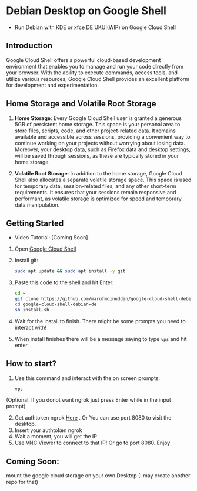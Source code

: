 # Debian Desktop on Google Shell
 - Run Debian with KDE or xfce DE UKUI(WIP) on Google Cloud Shell

## Introduction

Google Cloud Shell offers a powerful cloud-based development environment that enables you to manage and run your code directly from your browser. With the ability to execute commands, access tools, and utilize various resources, Google Cloud Shell provides an excellent platform for development and experimentation. 

## Home Storage and Volatile Root Storage

1. **Home Storage**: Every Google Cloud Shell user is granted a generous 5GB of persistent home storage. This space is your personal area to store files, scripts, code, and other project-related data. It remains available and accessible across sessions, providing a convenient way to continue working on your projects without worrying about losing data. Moreover, your desktop data, such as Firefox data and desktop settings, will be saved through sessions, as these are typically stored in your home storage.

2. **Volatile Root Storage**: In addition to the home storage, Google Cloud Shell also allocates a separate volatile storage space. This space is used for temporary data, session-related files, and any other short-term requirements. It ensures that your sessions remain responsive and performant, as volatile storage is optimized for speed and temporary data manipulation.


## Getting Started
 - Video Tutorial: [Coming Soon]

1. Open [Google Cloud Shell](https://shell.cloud.google.com/?show=terminal)
2. Install git:
   ```bash
   sudo apt update && sudo apt install -y git
   ```
3. Paste this code to the shell and hit Enter:

   ```bash
   cd ~
   git clone https://github.com/marufmoinuddin/google-cloud-shell-debian-de.git
   cd google-cloud-shell-debian-de
   sh install.sh
   ```
6. Wait for the install to finish. There might be some prompts you need to interact with!
7. When install finishes there will be a message saying to type `vps` and hit enter.
   
## How to start?
1. Use this command and interact with the on screen prompts:
   ```bash
   vps
   ```
(Optional. If you donot want ngrok just press Enter while in the input prompt)

2. Get authtoken ngrok [Here](https://dashboard.ngrok.com/get-started/your-authtoken) . Or You can use port 8080 to visit the desktop.
3. Insert your authtoken ngrok
2. Wait a moment, you will get the IP
3. Use VNC Viewer to connect to that IP! Or go to port 8080. Enjoy

## Coming Soon:
mount the google cloud storage on your own Desktop (I may create another repo for that) 
